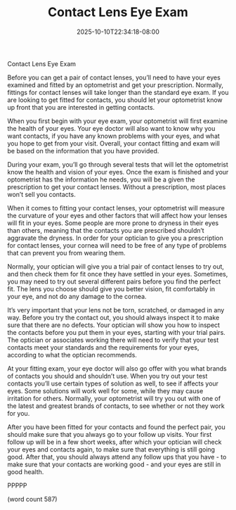﻿---
title: "Contact Lens Eye Exam"
date: 2025-10-10T22:34:18-08:00
description: "Contact Lenses Tips for Web Success"
featured_image: "/images/Contact Lenses.jpg"
tags: ["Contact Lenses"]
---

Contact Lens Eye Exam

Before you can get a pair of contact lenses, you’ll need to have your eyes examined and fitted by an optometrist and get your prescription.  Normally, fittings for contact lenses will take longer than the standard eye exam.  If you are looking to get fitted for contacts, you should let your optometrist know up front that you are interested in getting contacts.

When you first begin with your eye exam, your optometrist will first examine the health of your eyes.  Your eye doctor will also want to know why you want contacts, if you have any known problems with your eyes, and what you hope to get from your visit.  Overall, your contact fitting and exam will be based on the information that you have provided.

During your exam, you’ll go through several tests that will let the optometrist know the health and vision of your eyes.  Once the exam is finished and your optometrist has the information he needs, you will be a given the prescription to get your contact lenses.  Without a prescription, most places won’t sell you contacts.

When it comes to fitting your contact lenses, your optometrist will measure the curvature of your eyes and other factors that will affect how your lenses will fit in your eyes.  Some people are more prone to dryness in their eyes than others, meaning that the contacts you are prescribed shouldn’t aggravate the dryness.  In order for your optician to give you a prescription for contact lenses, your cornea will need to be free of any type of problems that can prevent you from wearing them.

Normally, your optician will give you a trial pair of contact lenses to try out, and then check them for fit once they have settled in your eyes.  Sometimes, you may need to try out several different pairs before you find the perfect fit.  The lens you choose should give you better vision, fit comfortably in your eye, and not do any damage to the cornea.

It’s very important that your lens not be torn, scratched, or damaged in any way.  Before you try the contact out, you should always inspect it to make sure that there are no defects.  Your optician will show you how to inspect the contacts before you put them in your eyes, starting with your trial pairs.  The optician or associates working there will need to verify that your test contacts meet your standards and the requirements for your eyes, according to what the optician recommends.

At your fitting exam, your eye doctor will also go offer with you what brands of contacts you should and shouldn’t use.  When you try out your test contacts you’ll use certain types of solution as well, to see if affects your eyes.  Some solutions will work well for some, while they may cause irritation for others.  Normally, your optometrist will try you out with one of the latest and greatest brands of contacts, to see whether or not they work for you.

After you have been fitted for your contacts and found the perfect pair, you should make sure that you always go to your follow up visits.  Your first follow up will be in a few short weeks, after which your optician will check your eyes and contacts again, to make sure that everything is still going good.  After that, you should always attend any follow ups that you have - to make sure that your contacts are working good - and your eyes are still in good health.

PPPPP

(word count 587)

